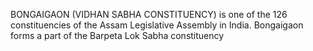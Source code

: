 BONGAIGAON (VIDHAN SABHA CONSTITUENCY) is one of the 126 constituencies of the Assam Legislative Assembly in India. Bongaigaon forms a part of the Barpeta Lok Sabha constituency
